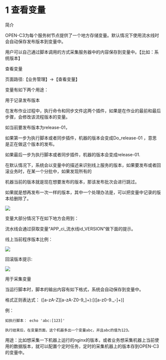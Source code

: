 # 1 查看变量

简介

OPEN-C3为每个服务树节点提供了一个地方存储变量。默认情况下使用流水线时会自动保存发布版本到变量中。

用户可以自己通过脚本调用的方式采集服务器中的内容保存到变量中。【比如：系统版本】

查看变量

页面路径:【业务管理】->【查看变量】

变量有如下两个用途：

用于记录发布版本

在发布作业过程中，执行命令和同步文件这两个插件，如果是在作业的最前和最后步骤，会修改该流程版本的变量。

如当前要发布版本为release-01，

如果第一步为执行脚本或者同步插件，机器的版本会变成Do_release-01 ，意思是正在做这个版本的发布。

如果最后一步为执行脚本或者同步插件，机器的版本会变成release-01.

在默认情况下，系统会以变量中的描述来识别线上服务的版本，如果要发布或者回滚业务时，在某一个分批中，如果发现所有的

机器当前的版本就是现在想要发布的版本，那该发布批次会进行跳过。

如果就是想再发布一次一样的版本，其中一个处理办法是，可以把变量中记录的版本给删除了。

![](/attachments/20250707002007_wps131.jpg)

变量大部分情况下在如下地方会用到：

流水线会通过获取变量“APP_ci_流水线id_VERSION”做下面的提示。

线上当前程序版本比例： 

![](/attachments/20250707002007_wps132.jpg)

回滚版本提示:

![](/attachments/20250707002007_wps133.jpg)

用于采集变量

当运行脚本时，脚本的输出内容有如下格式，系统会自动保存到变量中。

格式正则表达式： ([a-zA-Z][a-zA-Z0-9_]+):[([a-z0-9._-]+)]

例：
```
如执行脚本： echo 'abc:[123]'

执行结束后，在变量页面，这个机器多出一个变量abc，并且abc的值为123。
```

用途：比如想采集一下机器上运行的nginx的版本，或者业务想采集机器上当前使用的数据版本，就可以配置个定时任务，定时的采集机器上的版本存到OPEN-C3的变量中。